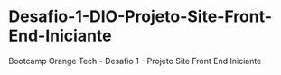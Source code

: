 # Desafio-1-DIO-Projeto-Site-Front-End-Iniciante
Bootcamp Orange Tech  - Desafio 1  - Projeto Site Front End Iniciante
